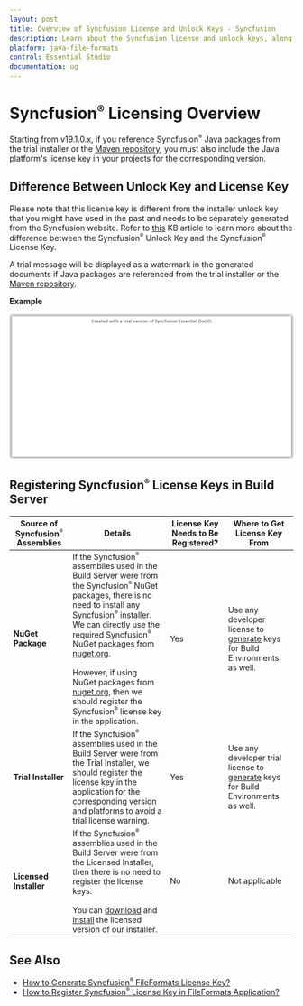 ```yaml
---
layout: post
title: Overview of Syncfusion License and Unlock Keys - Syncfusion
description: Learn about the Syncfusion license and unlock keys, along with the difference between the license and unlock keys.
platform: java-file-formats
control: Essential Studio
documentation: ug
---
```



# Syncfusion<sup style="font-size:70%">&reg;</sup> Licensing Overview

Starting from v19.1.0.x, if you reference Syncfusion<sup style="font-size:70%">&reg;</sup> Java packages from the trial installer or the [Maven repository](https://jars.syncfusion.com), you must also include the Java platform's license key in your projects for the corresponding version.

## Difference Between Unlock Key and License Key

Please note that this license key is different from the installer unlock key that you might have used in the past and needs to be separately generated from the Syncfusion website. Refer to [this](https://www.syncfusion.com/kb/8950/difference-between-the-unlock-key-and-licensing-key) KB article to learn more about the difference between the Syncfusion<sup style="font-size:70%">&reg;</sup> Unlock Key and the Syncfusion<sup style="font-size:70%">&reg;</sup> License Key.

A trial message will be displayed as a watermark in the generated documents if Java packages are referenced from the trial installer or the [Maven repository](https://jars.syncfusion.com).

**Example**

![IO Licensing Message](licensing-images/io-licensing-message.png)

## Registering Syncfusion<sup style="font-size:70%">&reg;</sup> License Keys in Build Server

| Source of Syncfusion<sup style="font-size:70%">&reg;</sup> Assemblies | Details | License Key Needs to Be Registered? | Where to Get License Key From |
| ------------- | ------------- | ------------- | ------------- |
| **NuGet Package** | If the Syncfusion<sup style="font-size:70%">&reg;</sup> assemblies used in the Build Server were from the Syncfusion<sup style="font-size:70%">&reg;</sup> NuGet packages, there is no need to install any Syncfusion<sup style="font-size:70%">&reg;</sup> installer. We can directly use the required Syncfusion<sup style="font-size:70%">&reg;</sup> NuGet packages from [nuget.org](http://nuget.org). <br><br>However, if using NuGet packages from [nuget.org](https://www.nuget.org/packages?q=syncfusion), then we should register the Syncfusion<sup style="font-size:70%">&reg;</sup> license key in the application. | Yes | Use any developer license to [generate](https://help.syncfusion.com/java-file-formats/licensing/how-to-generate) keys for Build Environments as well. |
| **Trial Installer** | If the Syncfusion<sup style="font-size:70%">&reg;</sup> assemblies used in the Build Server were from the Trial Installer, we should register the license key in the application for the corresponding version and platforms to avoid a trial license warning. | Yes | Use any developer trial license to [generate](https://help.syncfusion.com/java-file-formats/licensing/how-to-generate) keys for Build Environments as well. |
| **Licensed Installer** | If the Syncfusion<sup style="font-size:70%">&reg;</sup> assemblies used in the Build Server were from the Licensed Installer, then there is no need to register the license keys.<br><br>You can [download](https://help.syncfusion.com/java-file-formats/installation/web-installer/how-to-download#download-the-license-version) and [install](https://help.syncfusion.com/java-file-formats/installation/web-installer/how-to-install) the licensed version of our installer. | No | Not applicable |

## See Also

* [How to Generate Syncfusion<sup style="font-size:70%">&reg;</sup> FileFormats License Key?](https://help.syncfusion.com/java-file-formats/licensing/how-to-generate)
* [How to Register Syncfusion<sup style="font-size:70%">&reg;</sup> License Key in FileFormats Application?](https://help.syncfusion.com/java-file-formats/licensing/how-to-register-in-an-application)